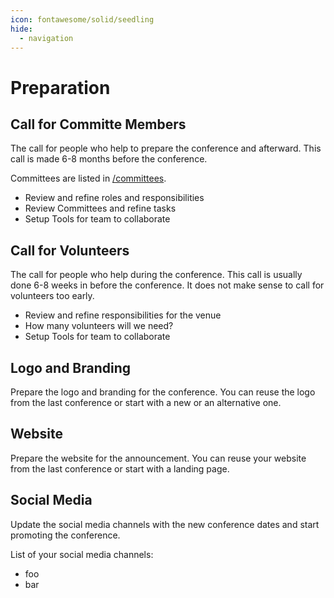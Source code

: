 ```yaml
---
icon: fontawesome/solid/seedling
hide:
  - navigation
---
```

# Preparation

## Call for Committe Members

The call for people who help to prepare the conference and afterward.
This call is made 6-8 months before the conference.

Committees are listed in [/committees](committees/index.md).

- Review and refine roles and responsibilities
- Review Committees and refine tasks
- Setup Tools for team to collaborate

## Call for Volunteers
The call for people who help during the conference. 
This call is usually done 6-8 weeks in before the conference.
It does not make sense to call for volunteers too early.

- Review and refine responsibilities for the venue
- How many volunteers will we need?
- Setup Tools for team to collaborate

## Logo and Branding
Prepare the logo and branding for the conference.
You can reuse the logo from the last conference or start with a new or an alternative one.

## Website
Prepare the website for the announcement.
You can reuse your website from the last conference or start with a landing page.

## Social Media
Update the social media channels with the new conference dates and start promoting the conference.

List of your social media channels:
- foo
- bar
